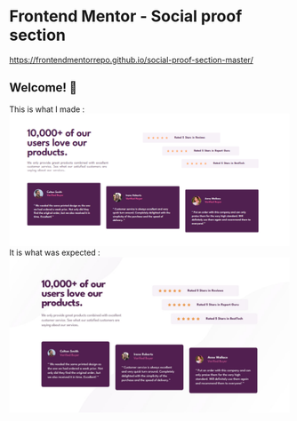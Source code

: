 # Frontend Mentor - Social proof section
https://frontendmentorrepo.github.io/social-proof-section-master/
## Welcome! 👋
This is what I made :
<img src="https://github.com/FrontendMentorRepo/social-proof-section-master/blob/main/image.png"/>
<Br/>
It is what was expected :
<img src="https://github.com/FrontendMentorRepo/social-proof-section-master/blob/main/design/desktop-design.jpg"/>
